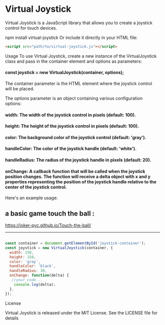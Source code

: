 # Virtual Joystick

Virtual Joystick is a JavaScript library that allows you to create a joystick control for touch devices.

npm install virtual-joystick
Or include it directly in your HTML file:

```html
<script src="path/to/virtual-joystick.js"></script>
```

Usage
To use Virtual Joystick, create a new instance of the VirtualJoystick class and pass in the container element and options as parameters:

#### const joystick = new VirtualJoystick(container, options);
The container parameter is the HTML element where the joystick control will be placed.

The options parameter is an object containing various configuration options:

#### width: The width of the joystick control in pixels (default: 100).
#### height: The height of the joystick control in pixels (default: 100).
#### color: The background color of the joystick control (default: 'gray').
#### handleColor: The color of the joystick handle (default: 'white').
#### handleRadius: The radius of the joystick handle in pixels (default: 20).
#### onChange: A callback function that will be called when the joystick position changes. The function will receive a delta object with x and y properties representing the position of the joystick handle relative to the center of the joystick control.


Here's an example usage:
## a basic game touch the ball :
https://joker-pyc.github.io/Touch-the-ball/
_________________________________________

```javascript

const container = document.getElementById('joystick-container');
const joystick = new VirtualJoystick(container, {
  width: 150,
  height: 150,
  color: 'gray',
  handleColor: 'black',
  handleRadius: 38,
  onChange: function(delta) {
   //your code... 
    console.log(delta);
  },
});

```


License


Virtual Joystick is released under the MIT License. See the LICENSE file for details

